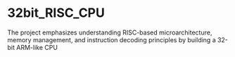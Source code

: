 # 32bit_RISC_CPU
The project emphasizes understanding RISC-based microarchitecture, memory management, and instruction decoding principles by building a 32-bit ARM-like CPU
